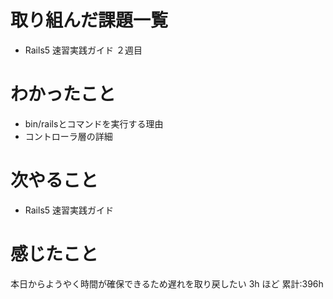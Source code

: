 # 取り組んだ課題一覧
- Rails5 速習実践ガイド ２週目
# わかったこと
- bin/railsとコマンドを実行する理由
- コントローラ層の詳細
# 次やること
- Rails5 速習実践ガイド
# 感じたこと
本日からようやく時間が確保できるため遅れを取り戻したい
3h ほど
累計:396h





